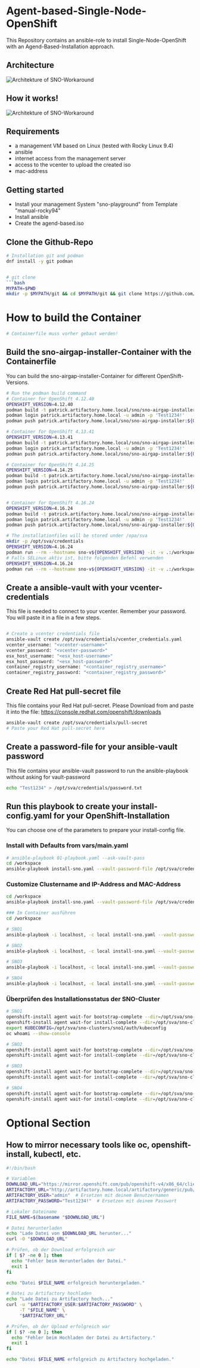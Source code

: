 # Agent-based-Single-Node-OpenShift
This Repository contains an ansible-role to install Single-Node-OpenShift with an Agend-Based-Installation approach.

## Architecture
![Architekture of SNO-Workaround](images/sno-architecture.drawio2.svg)

## How it works!
![Architekture of SNO-Workaround](images/sno-architecture.drawio3.svg)


## Requirements
- a management VM based on Linux (tested with Rocky Linux 9.4)
- ansible
- internet access from the management server
- access to the vcenter to upload the created iso
- mac-address 

## Getting started
- Install your management System "sno-playground" from Template "manual-rocky94"
- Install ansible
- Create the agend-based.iso

## Clone the Github-Repo
```bash
# Installation git and podman
dnf install -y git podman


# git clone
```bash
MYPATH=$PWD
mkdir -p $MYPATH/git && cd $MYPATH/git && git clone https://github.com/Patthecat249/sno-agent-based.git && cd $MYPATH/git/sno-agent-based && git switch complete-air-gap
```

# How to build the Container
```bash
# Containerfile muss vorher gebaut werden!
```


## Build the sno-airgap-installer-Container with the Containerfile
You can build the sno-airgap-installer-Container for different OpenShift-Versions.

```bash
# Run the podman build command
# Container for OpenShift 4.12.40
OPENSHIFT_VERSION=4.12.40
podman build -t patrick.artifactory.home.local/sno/sno-airgap-installer:${OPENSHIFT_VERSION} -f containerfile/Containerfile --build-arg OPENSHIFT_VERSION=${OPENSHIFT_VERSION}
podman login patrick.artifactory.home.local -u admin -p 'Test1234!'
podman push patrick.artifactory.home.local/sno/sno-airgap-installer:${OPENSHIFT_VERSION}

# Container for OpenShift 4.13.41
OPENSHIFT_VERSION=4.13.41
podman build -t patrick.artifactory.home.local/sno/sno-airgap-installer:${OPENSHIFT_VERSION} -f containerfile/Containerfile --build-arg OPENSHIFT_VERSION=${OPENSHIFT_VERSION}
podman login patrick.artifactory.home.local -u admin -p 'Test1234!'
podman push patrick.artifactory.home.local/sno/sno-airgap-installer:${OPENSHIFT_VERSION}

# Container for OpenShift 4.14.25
OPENSHIFT_VERSION=4.14.25
podman build -t patrick.artifactory.home.local/sno/sno-airgap-installer:${OPENSHIFT_VERSION} -f containerfile/Containerfile --build-arg OPENSHIFT_VERSION=${OPENSHIFT_VERSION}
podman login patrick.artifactory.home.local -u admin -p 'Test1234!'
podman push patrick.artifactory.home.local/sno/sno-airgap-installer:${OPENSHIFT_VERSION}


# Container for OpenShift 4.16.24
OPENSHIFT_VERSION=4.16.24
podman build -t patrick.artifactory.home.local/sno/sno-airgap-installer:${OPENSHIFT_VERSION} -f containerfile/Containerfile --build-arg OPENSHIFT_VERSION=${OPENSHIFT_VERSION}
podman login patrick.artifactory.home.local -u admin -p 'Test1234!'
podman push patrick.artifactory.home.local/sno/sno-airgap-installer:${OPENSHIFT_VERSION}

```

```bash
# The installationfiles will be stored under /opa/sva
mkdir -p /opt/sva/credentials
OPENSHIFT_VERSION=4.16.24
podman run --rm --hostname sno-v${OPENSHIFT_VERSION} -it -v .:/workspace -v /opt/sva:/opt/sva --name sno-airgap-installer patrick.artifactory.home.local/sno/sno-airgap-installer:v4.12.40 /bin/bash
# Falls SELinux aktiv ist, bitte folgenden Befehl verwenden
OPENSHIFT_VERSION=4.16.24
podman run --rm --hostname sno-v${OPENSHIFT_VERSION} -it -v .:/workspace:Z -v /opt/sva:/opt/sva:Z --name sno-airgap-installer patrick.artifactory.home.local/sno/sno-airgap-installer:${OPENSHIFT_VERSION} /bin/bash

```

## Create a ansible-vault with your vcenter-credentials
This file is needed to connect to your vcenter. Remember your password. You will paste it in a file in a few steps.
```bash

# Create a vcenter credentials file
ansible-vault create /opt/sva/credentials/vcenter_credentials.yaml
vcenter_username: "<vcenter-username>"
vcenter_password: "<vcenter-password>"
esx_host_username: "<esx_host-username>"
esx_host_password: "<esx_host-password>"
container_registry_username: "<container_registry_username>"
container_registry_password: "<container_registry_password>"
```

## Create Red Hat pull-secret file
This file contains your Red Hat pull-secret. Please Download from and paste it into the file:
<https://console.redhat.com/openshift/downloads>
```bash
ansible-vault create /opt/sva/credentials/pull-secret
# Paste your Red Hat pull-secret here
```

## Create a password-file for your ansible-vault password
This file contains your ansible-vault password to run the ansible-playbook without asking for vault-password
```bash
echo "Test1234" > /opt/sva/credentials/password.txt
```

## Run this playbook to create your install-config.yaml for your OpenShift-Installation
You can choose one of the parameters to prepare your install-config file.

### Install with Defaults from vars/main.yaml
```bash
# ansible-playbook 01-playbook.yaml --ask-vault-pass
cd /workspace
ansible-playbook install-sno.yaml --vault-password-file /opt/sva/credentials/password.txt

```
### Customize Clustername and IP-Address and MAC-Address
```bash
cd /workspace
ansible-playbook install-sno.yaml --vault-password-file /opt/sva/credentials/password.txt -e "cluster_name=sno3" -e "ip_address=10.0.249.55" -e "mac_address=00:50:56:9c:49:8b"

### Im Container ausführen
cd /workspace

# SNO1
ansible-playbook -i localhost, -c local install-sno.yaml --vault-password-file /opt/sva/credentials/password.txt -e "cluster_name=sno1" -e "ip_address=172.16.11.11" -e "mac_address=00:50:56:9c:49:8a" -e "network_name=openshift-12" -e "dns_server=172.16.11.10" -e "openshift_version=4.13.41"

# SNO2
ansible-playbook -i localhost, -c local install-sno.yaml --vault-password-file /opt/sva/credentials/password.txt -e "cluster_name=sno2" -e "ip_address=172.16.11.12" -e "mac_address=00:50:56:9c:49:8b" -e "network_name=openshift-12" -e "dns_server=172.16.11.10" -e "openshift_version=4.14.25"

# SNO3
ansible-playbook -i localhost, -c local install-sno.yaml --vault-password-file /opt/sva/credentials/password.txt -e "cluster_name=sno3" -e "ip_address=172.16.11.13" -e "mac_address=00:50:56:9c:49:8c" -e "network_name=openshift-12" -e "dns_server=172.16.11.10" -e "openshift_version=4.15.13"

# SNO4
ansible-playbook -i localhost, -c local install-sno.yaml --vault-password-file /opt/sva/credentials/password.txt -e "cluster_name=sno4" -e "ip_address=172.16.11.14" -e "mac_address=00:50:56:9c:49:8d" -e "network_name=openshift-12" -e "dns_server=172.16.11.10" -e "openshift_version=4.16.24"
```

### Überprüfen des Installationsstatus der SNO-Cluster
```bash
# SNO1
openshift-install agent wait-for bootstrap-complete --dir=/opt/sva/sno-clusters/sno1
openshift-install agent wait-for install-complete --dir=/opt/sva/sno-clusters/sno1
export KUBECONFIG=/opt/sva/sno-clusters/sno1/auth/kubeconfig
oc whoami --show-console

# SNO2
openshift-install agent wait-for bootstrap-complete --dir=/opt/sva/sno-clusters/sno2
openshift-install agent wait-for install-complete --dir=/opt/sva/sno-clusters/sno2

# SNO3
openshift-install agent wait-for bootstrap-complete --dir=/opt/sva/sno-clusters/sno3
openshift-install agent wait-for install-complete --dir=/opt/sva/sno-clusters/sno3

# SNO4
openshift-install agent wait-for bootstrap-complete --dir=/opt/sva/sno-clusters/sno4
openshift-install agent wait-for install-complete --dir=/opt/sva/sno-clusters/sno4

```

# Optional Section
## How to mirror necessary tools like oc, openshift-install, kubectl, etc.

```bash
#!/bin/bash

# Variablen
DOWNLOAD_URL="https://mirror.openshift.com/pub/openshift-v4/x86_64/clients/ocp/4.16.24/openshift-install-linux-4.16.24.tar.gz"
ARTIFACTORY_URL="http://artifactory.home.local/artifactory/generic/pub/openshift-v4/x86_64/clients/ocp/4.16.24/openshift-install-linux-4.16.24.tar.gz"
ARTIFACTORY_USER="admin"  # Ersetzen mit deinem Benutzernamen
ARTIFACTORY_PASSWORD="Test1234!"  # Ersetzen mit deinem Passwort

# Lokaler Dateiname
FILE_NAME=$(basename "$DOWNLOAD_URL")

# Datei herunterladen
echo "Lade Datei von $DOWNLOAD_URL herunter..."
curl -O "$DOWNLOAD_URL"

# Prüfen, ob der Download erfolgreich war
if [ $? -ne 0 ]; then
  echo "Fehler beim Herunterladen der Datei."
  exit 1
fi

echo "Datei $FILE_NAME erfolgreich heruntergeladen."

# Datei zu Artifactory hochladen
echo "Lade Datei zu Artifactory hoch..."
curl -u "$ARTIFACTORY_USER:$ARTIFACTORY_PASSWORD" \
     -T "$FILE_NAME" \
     "$ARTIFACTORY_URL"

# Prüfen, ob der Upload erfolgreich war
if [ $? -ne 0 ]; then
  echo "Fehler beim Hochladen der Datei zu Artifactory."
  exit 1
fi

echo "Datei $FILE_NAME erfolgreich zu Artifactory hochgeladen."

```